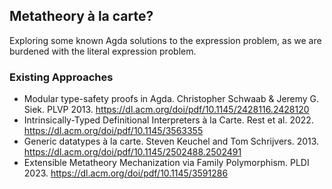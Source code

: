 ## Metatheory à la carte?

Exploring some known Agda solutions to the expression problem, as we are
burdened with the literal expression problem.

### Existing Approaches
- Modular type-safety proofs in Agda. Christopher Schwaab & Jeremy G. Siek. PLVP 2013.
  https://dl.acm.org/doi/pdf/10.1145/2428116.2428120
- Intrinsically-Typed Definitional Interpreters à la Carte. Rest et al. 2022.
  https://dl.acm.org/doi/pdf/10.1145/3563355
- Generic datatypes à la carte. Steven Keuchel and Tom Schrijvers. 2013. 
  https://dl.acm.org/doi/pdf/10.1145/2502488.2502491
- Extensible Metatheory Mechanization via Family Polymorphism. PLDI 2023.
  https://dl.acm.org/doi/pdf/10.1145/3591286

